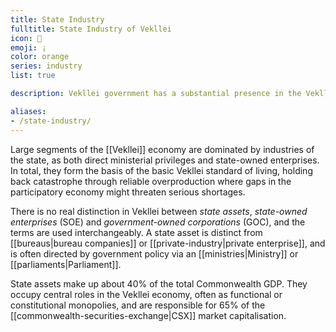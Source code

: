 ```yaml
---
title: State Industry
fulltitle: State Industry of Vekllei
icon: 🏬
emoji: ¡
color: orange
series: industry
list: true

description: Vekllei government has a substantial presence in the Vekllei economy, but generally affords government-owned corporations independence.

aliases:
- /state-industry/
---
```

Large segments of the [[Vekllei]] economy are dominated by industries of the state, as both direct ministerial privileges and state-owned enterprises. In total, they form the basis of the basic Vekllei standard of living, holding back catastrophe through reliable overproduction where gaps in the participatory economy might threaten serious shortages.

There is no real distinction in Vekllei between *state assets*, *state-owned enterprises* (SOE) and *government-owned corporations* (GOC), and the terms are used interchangeably. A state asset is distinct from [[bureaus|bureau companies]] or [[private-industry|private enterprise]], and is often directed by government policy via an [[ministries|Ministry]] or [[parliaments|Parliament]].

State assets make up about 40% of the total Commonwealth GDP. They occupy central roles in the Vekllei economy, often as functional or constitutional monopolies, and are responsible for 65% of the [[commonwealth-securities-exchange|CSX]] market capitalisation.